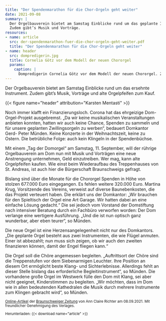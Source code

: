 ```yaml
---
title: "Der Spendenmarathon für die Chor-Orgeln geht weiter"
date: 2021-09-08
summary: | 
  Der Orgelbauverein bietet am Samstag Einblicke rund um das geplante Instrument.
  Zudem gibt’s Musik und Vorträge.
resources:
- name: article
  src: der-spendenmarathon-fuer-die-chor-orgeln-geht-weiter.pdf
  title: "Der Spendenmarathon für die Chor-Orgeln geht weiter"
- name: header
  src: dompredigerin.jpg
  title: Cornelia Götz vor dem Modell der neuen Chororgel
  params:
    caption: |
      Dompredigerin Cornelia Götz vor dem Modell der neuen Chororgel. Zu sehen im Dom.
---
```


Der Orgelbauverein bietet am Samstag Einblicke rund um das ersehnte
Instrument. Zudem gibt’s Musik, Vorträge und alte Orgelpfeifen zum
Kauf.

{{< figure name="header" attribution="Karsten Mentasti" >}}

Noch immer klafft ein Finanzierungsloch.
Corona hat das ehrgeizige Dom-Orgel-Projekt
ausgebremst. „Da wir keine musikalischen
Veranstaltungen anbieten konnten, hatten wir auch keine
Chance, Spenden zu sammeln und für unsere geplanten
Zwillingsorgeln zu werben“, bedauert Domkantor Gerd-
Peter Münden. Keine Konzerte in der Weihnachtszeit,
keine zu Ostern. Die betrübliche Folge: auch kein
Klingeln in der Spendenbüchse.

Mit einem „Tag der Domorgel“ am Samstag, 11.&nbsp;September, will der rührige Orgelbauverein am Dom nun
mit Musik und Vorträgen eine neue Anstrengung
unternehmen, Geld einzutreiben. Wer mag, kann alte
Orgelpfeifen kaufen. Wie einst beim Wiederaufbau des
Treppenhauses von St. Andreas, ist auch hier die
Bürgerschaft Braunschweigs gefragt.

Bislang sind über die Monate für die Chororgel Spenden
in Höhe von stolzen 677.000&nbsp;Euro eingegangen. Es
fehlen weitere 320.000&nbsp;Euro. Martina Krug, Vorsitzende
des Vereins, verweist auf diverse Baunebenkosten, die
das Projekt verteuert haben. Die erklärt uns der
Domkantor: „Wir brauchen für den Spieltisch der Orgel
eine Art Garage. Wir hatten dabei an eine einfache
Lösung gedacht.“ Die sei jedoch vom Vorstand der
Domstiftung nach intensiver Beratung durch ein
Fachbüro verworfen worden: Der Dom verlange eine
wertigere Ausführung. „Und die ist nun optisch ganz
wunderbar, aber eben teurer“, so Münden.

Die neue Orgel ist eine Herzensangelegenheit nicht nur
des Domkantors. „Die geplante Orgel besteht aus zwei
Instrumenten, die wie Flügel anmuten. Einer ist
abbezahlt; nun muss sich zeigen, ob wir auch den
zweiten finanzieren können, damit der Engel fliegen
kann.“

Die Orgel soll die Chöre angemessen begleiten.
„Auftrittsort der Chöre sind die Treppenstufen vor dem
Siebenarmigen Leuchter. Ihre Position an diesem Ort
ermöglicht beste Klang- und Sichterlebnisse. Allerdings
fehlt an dieser Stelle bislang das erforderliche
Begleitinstrument“, so Münden. Die vorhandene große
Orgel im Westwerk fülle den Dom mit Klang, sei aber
nicht geeignet, Kinderstimmen zu begleiten. „Wir
möchten, dass im Dom wie in allen bedeutenden
Kathedralen die Musik durch mehrere Instrumente zum
Klingen gebracht wird“, so Münden.

<small>

[Online-Artikel](https://braunschweiger-zeitung.de/article233266533/) der [Braunschweiger Zeitung](https://braunschweiger-zeitung.de) von Ann Claire Richter am 08.09.2021.
Mit freundlicher Genehmigung des Verlages.

Herunterladen: {{< download name="article" >}}

</small>
